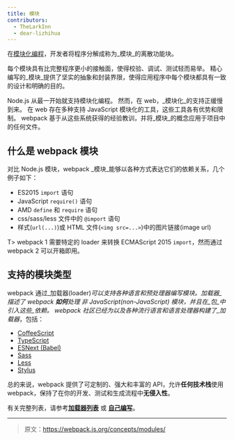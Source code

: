 ```yaml
---
title: 模块
contributors:
  - TheLarkInn
  - dear-lizhihua
---
```


在[模块化编程](https://en.wikipedia.org/wiki/Modular_programming)，开发者将程序分解成称为_模块_的离散功能块。

每个模块具有比完整程序更小的接触面，使得校验、调试、测试轻而易举。
精心编写的_模块_提供了坚实的抽象和封装界限，使得应用程序中每个模块都具有一致的设计和明确的目的。

Node.js 从最一开始就支持模块化编程。
然而，在 web，_模块化_的支持正缓慢到来。
在 web 存在多种支持 JavaScript 模块化的工具，这些工具各有优势和限制。
webpack 基于从这些系统获得的经验教训，并将_模块_的概念应用于项目中的任何文件。

## 什么是 webpack 模块

对比 Node.js 模块，webpack _模块_能够以各种方式表达它们的依赖关系，几个例子如下：

* ES2015 `import` 语句
* JavaScript `require()` 语句
* AMD `define` 和 `require` 语句
* css/sass/less 文件中的 `@import` 语句
* 样式(`url(...)`)或 HTML 文件(`<img src=...>`)中的图片链接(image url)

T> webpack 1 需要特定的 loader 来转换 ECMAScript 2015 `import`，然而通过 webpack 2 可以开箱即用。

## 支持的模块类型

webpack 通过_加载器(loader)_可以支持各种语言和预处理器编写模块。_加载器_描述了 webpack **如何**处理 非 JavaScript(non-JavaScript) _模块_，并且在_包_中引入这些_依赖_。
webpack 社区已经为以及各种流行语言和语言处理器构建了_加载器_，包括：

* [CoffeeScript](http://coffeescript.org)
* [TypeScript](https://www.typescriptlang.org)
* [ESNext (Babel)](https://babeljs.io)
* [Sass](http://sass-lang.com)
* [Less](http://lesscss.org)
* [Stylus](http://stylus-lang.com)

总的来说，webpack 提供了可定制的、强大和丰富的 API，允许**任何技术栈**使用 webpack，保持了在你的开发、测试和生成流程中**无侵入性**。

有关完整列表，请参考[**加载器列表**](https://webpack.github.io/docs/list-of-loaders.html) 或 [**自己编写**](/api/loaders)。

***

> 原文：https://webpack.js.org/concepts/modules/